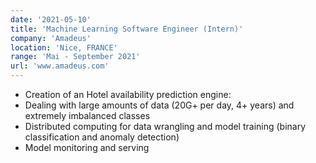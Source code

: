 ```yaml
---
date: '2021-05-10'
title: 'Machine Learning Software Engineer (Intern)'
company: 'Amadeus'
location: 'Nice, FRANCE'
range: 'Mai - September 2021'
url: 'www.amadeus.com'
---
```


- Creation of an Hotel availability prediction engine: 
- Dealing with large amounts of data (20G+ per day, 4+ years) and extremely imbalanced classes
- Distributed computing for data wrangling and model training (binary classification and anomaly detection)
- Model monitoring and serving